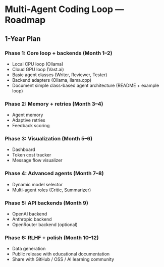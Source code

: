 # Multi-Agent Coding Loop — Roadmap

## 1-Year Plan

### Phase 1: Core loop + backends (Month 1–2)
- Local CPU loop (Ollama)
- Cloud GPU loop (Vast.ai)
- Basic agent classes (Writer, Reviewer, Tester)
- Backend adapters (Ollama, llama.cpp)
- Document simple class-based agent architecture (README + example loop)

### Phase 2: Memory + retries (Month 3–4)
- Agent memory
- Adaptive retries
- Feedback scoring

### Phase 3: Visualization (Month 5–6)
- Dashboard
- Token cost tracker
- Message flow visualizer

### Phase 4: Advanced agents (Month 7–8)
- Dynamic model selector
- Multi-agent roles (Critic, Summarizer)

### Phase 5: API backends (Month 9)
- OpenAI backend
- Anthropic backend
- OpenRouter backend (optional)

### Phase 6: RLHF + polish (Month 10–12)
- Data generation
- Public release with educational documentation
- Share with GitHub / OSS / AI learning community


